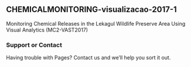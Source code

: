 ## CHEMICALMONITORING-visualizacao-2017-1

Monitoring Chemical Releases in the Lekagul Wildlife Preserve Area Using Visual Analytics (MC2-VAST2017)

### Support or Contact

Having trouble with Pages? Contact us and we’ll help you sort it out.
